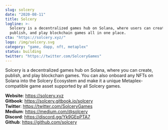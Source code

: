 ```yaml
---
slug: solcery
date: "2020-08-11"
title: Solcery
logline: >-
  Solcery is a decentralized games hub on Solana, where users can create,
  publish, and play blockchain games all in one place.
cta: "https://solcery.xyz/"
logo: /img/solcery.svg
category: "game, dapp, nft, metaplex"
status: building
twitter: "https://twitter.com/SolceryGames"
---
```


Solcery is a decentralized games hub on Solana, where you can create, publish, and play blockchain games. You can also onboard any NFTs on Solana into the Solcery Ecosystem and make it a unique Metaplex-compatible game asset supported by all Solcery games.

<b>Website</b>: https://solcery.xyz </br>
<b>Gitbook</b>: https://solcery.gitbook.io/solcery </br>
<b>Twitter</b>: https://twitter.com/SolceryGames </br>
<b>Medium</b>: https://medium.com/@solcery </br>
<b>Discord</b>: https://discord.gg/Yk9GEpPTA7 </br>
<b>Github</b>: https://github.com/solcery </br>
